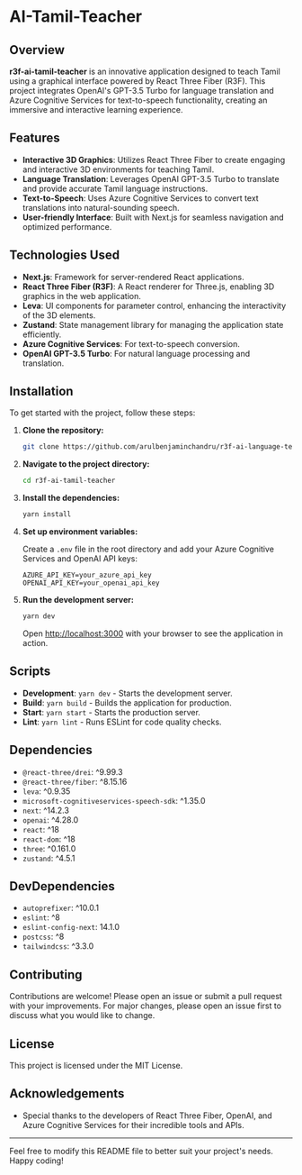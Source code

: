 # AI-Tamil-Teacher

## Overview

**r3f-ai-tamil-teacher** is an innovative application designed to teach Tamil using a graphical interface powered by React Three Fiber (R3F). This project integrates OpenAI's GPT-3.5 Turbo for language translation and Azure Cognitive Services for text-to-speech functionality, creating an immersive and interactive learning experience.

## Features

- **Interactive 3D Graphics**: Utilizes React Three Fiber to create engaging and interactive 3D environments for teaching Tamil.
- **Language Translation**: Leverages OpenAI GPT-3.5 Turbo to translate and provide accurate Tamil language instructions.
- **Text-to-Speech**: Uses Azure Cognitive Services to convert text translations into natural-sounding speech.
- **User-friendly Interface**: Built with Next.js for seamless navigation and optimized performance.

## Technologies Used

- **Next.js**: Framework for server-rendered React applications.
- **React Three Fiber (R3F)**: A React renderer for Three.js, enabling 3D graphics in the web application.
- **Leva**: UI components for parameter control, enhancing the interactivity of the 3D elements.
- **Zustand**: State management library for managing the application state efficiently.
- **Azure Cognitive Services**: For text-to-speech conversion.
- **OpenAI GPT-3.5 Turbo**: For natural language processing and translation.

## Installation

To get started with the project, follow these steps:

1. **Clone the repository:**

   ```bash
   git clone https://github.com/arulbenjaminchandru/r3f-ai-language-teacher-main.git
   ```

2. **Navigate to the project directory:**

   ```bash
   cd r3f-ai-tamil-teacher
   ```

3. **Install the dependencies:**

   ```bash
   yarn install
   ```

4. **Set up environment variables:**

   Create a `.env` file in the root directory and add your Azure Cognitive Services and OpenAI API keys:

   ```env
   AZURE_API_KEY=your_azure_api_key
   OPENAI_API_KEY=your_openai_api_key
   ```

5. **Run the development server:**

   ```bash
   yarn dev
   ```

   Open [http://localhost:3000](http://localhost:3000) with your browser to see the application in action.

## Scripts

- **Development**: `yarn dev` - Starts the development server.
- **Build**: `yarn build` - Builds the application for production.
- **Start**: `yarn start` - Starts the production server.
- **Lint**: `yarn lint` - Runs ESLint for code quality checks.

## Dependencies

- `@react-three/drei`: ^9.99.3
- `@react-three/fiber`: ^8.15.16
- `leva`: ^0.9.35
- `microsoft-cognitiveservices-speech-sdk`: ^1.35.0
- `next`: ^14.2.3
- `openai`: ^4.28.0
- `react`: ^18
- `react-dom`: ^18
- `three`: ^0.161.0
- `zustand`: ^4.5.1

## DevDependencies

- `autoprefixer`: ^10.0.1
- `eslint`: ^8
- `eslint-config-next`: 14.1.0
- `postcss`: ^8
- `tailwindcss`: ^3.3.0

## Contributing

Contributions are welcome! Please open an issue or submit a pull request with your improvements. For major changes, please open an issue first to discuss what you would like to change.

## License

This project is licensed under the MIT License.

## Acknowledgements

- Special thanks to the developers of React Three Fiber, OpenAI, and Azure Cognitive Services for their incredible tools and APIs.

---

Feel free to modify this README file to better suit your project's needs. Happy coding!
